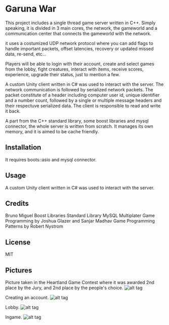 # Garuna War

This project includes a single thread game server written in C++. Simply speaking, it is divided in 3 main cores, the network, the gameworld and a communication center that connects the gameworld with the network. 

it uses a costumized UDP network protocol where you can add flags to handle important packets, offset latencies, recovery or updated missed data, re-send, etc...

Players will be able to login with their account, create and select games from the lobby, fight creatures, interact with items, receive scores, experience, upgrade their status, just to mention a few.

A custom Unity client written in C# was used to interact with the server. The network communication is followed by serialized network packets. The packet constitute of a header including computer user id, unique identifier and a number count, followed by a single or multiple message headers and their respectuve serialized data. The client is responsible to read and write it back.

A part from the C++ standard library, some boost libraries and mysql connector, the whole server is written from scratch. It manages its own memory, and it is aimed to be cache friendly. 

## Installation

It requires boots::asio and mysql connector.

## Usage

A custom Unity client written in C# was used to interact with the server. 

## Credits

Bruno Miguel
Boost Libraries
Standard Library
MySQL
Multiplater Game Programming by Joshua Glazer and Sanjar Madhav
Game Programming Patterns by Robert Nystrom

## License

MIT

## Pictures

Picture taken in the Heartland Game Contest where it was awarded 2nd place by the Jury, and 2nd place by the people's choice.
![alt tag](http://i.imgur.com/f207Plu.jpg)

Creating an account.
![alt tag](http://i.imgur.com/gnaArZ3.jpg)

Lobby.
![alt tag](http://i.imgur.com/TXu6l3i.png)

Ingame.
![alt tag](http://i.imgur.com/iMadWWE.png)
